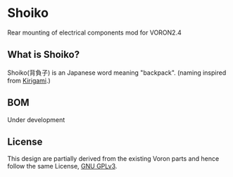 # Shoiko
Rear mounting of electrical components mod for VORON2.4

## What is Shoiko?
Shoiko(背負子)  is an Japanese word meaning "backpack". (naming inspired from [Kirigami](https://github.com/christophmuellerorg/voron_0_kirigami_bed).)

## BOM
Under development
<!--//
| Part | Qty | Sourcing | Description/Note |
|---------|-------|----------------| ------------------ |
| 2020Frame Corner Cube 18mmWide | TBD | Print part([STEP](./STLs/2020P_CornerCube_18mm.step) or [STL](./CAD/2020P_CornerCube_18mm.stl))        | a |
| SHCS M5x10 | TBD | Local store | b |
| M5 Roll-in T-Nut | TBD | Misumi or AliExpress | c |
| z_belt_cover_a_x2 | 2 | Print part(STEP or STL) | d |
| z_belt_cover_b_x2 | 2 | Print part(STEP or STL) | d |
| Rear Panel | 1 | TBD | Panel size are depend build size. See Drawing. |
| din_rail_mount_x4 | 4 | Print part(STEP or STL) | d |
| A | TBD | TBD | d |
| B | TBD | TBD | d |
-->

## License
This design are partially derived from the existing Voron parts and hence follow the same License, [GNU GPLv3](https://www.gnu.org/licenses/gpl-3.0.html).
